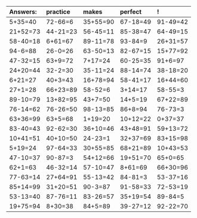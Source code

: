 | Answers: | practice | makes | perfect | ! |
| :--- | :--- | :--- | :--- | :--- |
| 5+35=40 | 72-66=6 | 35+55=90 | 67-18=49 | 91-49=42 | 
| 21+52=73 | 44-21=23 | 56-45=11 | 85-38=47 | 64-49=15 | 
| 58-40=18 | 6+61=67 | 89-11=78 | 93-84=9 | 26+31=57 | 
| 94-6=88 | 26-0=26 | 63-50=13 | 82-67=15 | 15+77=92 | 
| 47-32=15 | 63+9=72 | 7+17=24 | 60-25=35 | 91+6=97 | 
| 24+20=44 | 32-2=30 | 35-11=24 | 88-14=74 | 38-18=20 | 
| 6+21=27 | 40+3=43 | 16+78=94 | 58-41=17 | 16+44=60 | 
| 27+1=28 | 66+23=89 | 58-52=6 | 3+14=17 | 58-55=3 | 
| 89-10=79 | 13+82=95 | 43+7=50 | 14+5=19 | 67+22=89 | 
| 76-14=62 | 76-26=50 | 98-13=85 | 86+8=94 | 76-73=3 | 
| 63+36=99 | 63+5=68 | 1+19=20 | 10+12=22 | 0+37=37 | 
| 83-40=43 | 92-62=30 | 36+10=46 | 43+48=91 | 59+13=72 | 
| 10+41=51 | 40+10=50 | 24-23=1 | 32+37=69 | 83+15=98 | 
| 5+19=24 | 97-64=33 | 30+55=85 | 68+21=89 | 10+43=53 | 
| 47-10=37 | 90-87=3 | 54+12=66 | 19+51=70 | 65+0=65 | 
| 62+1=63 | 46-32=14 | 57-10=47 | 8+61=69 | 66+30=96 | 
| 77-63=14 | 27+64=91 | 55-13=42 | 84-81=3 | 53-37=16 | 
| 85+14=99 | 31+20=51 | 90-3=87 | 91-58=33 | 72-53=19 | 
| 53-13=40 | 87-76=11 | 83-26=57 | 35+19=54 | 89-84=5 | 
| 19+75=94 | 8+30=38 | 84+5=89 | 39-27=12 | 92-22=70 | 
